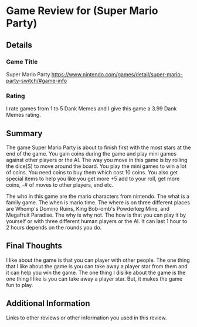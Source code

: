 

# Game Review for (Super Mario Party)

## Details

### Game Title
Super Mario Party 
https://www.nintendo.com/games/detail/super-mario-party-switch/#game-info
### Rating
I rate games from 1 to 5 Dank Memes and I give this game a 3.99 Dank Memes rating.

## Summary
The game Super Mario Party is about to finish first with the most stars at the end of the game. You gain coins during the game and play mini games against other players or the AI. The way you move in this game is by rolling the dice(S) to move around the board. You play the mini games to win a lot of coins. You need coins to buy them which cost 10 coins. You also get special items to help you like you get more +5 add to your roll, get more coins, -# of moves to other players, and etc. 

The who in this game are the mario characters from nintendo. The what is a family game. The when is mario time. The where is on three different places are Whomp's Domino Ruins, King Bob-omb's Powderkeg Mine, and Megafruit Paradise. The why is why not. The how is that you can play it by yourself or with three different human players or the AI. It can last 1 hour to 2 hours depends on the rounds you do.

## Final Thoughts

I like about the game is that you can player with other people. The one thing that I like about the game is you can take away a player star from them and it can help you win the game. The one thing I dislike about the game is the one thing I like is you can take away a player star. But, it makes the game fun to play.

## Additional Information
Links to other reviews or other information you used in this review.
